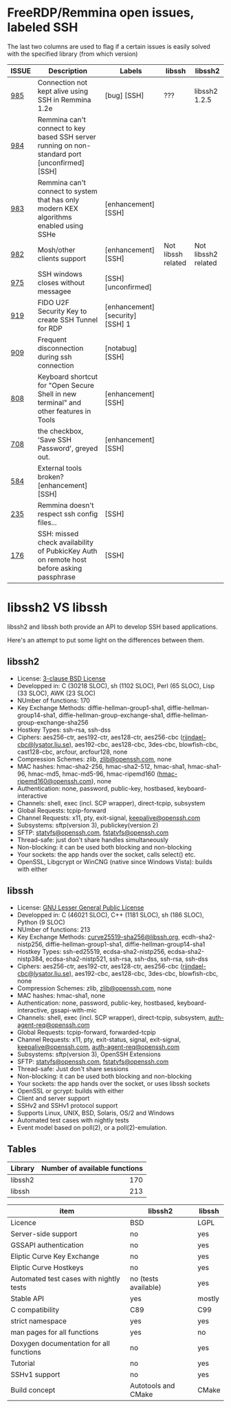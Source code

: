 # FreeRDP/Remmina open issues, labeled SSH

The last two columns are used to flag if a certain issues is easily solved with the specified library (from which version)

| ISSUE | Description | Labels | libssh | libssh2 |
|-------|-------------|--------|--------|---------|
| [985](https://github.com/FreeRDP/Remmina/issues/985) | Connection not kept alive using SSH in Remmina 1.2e | [bug] [SSH] | ??? | libssh2 1.2.5 |
| [984](https://github.com/FreeRDP/Remmina/issues/984) | Remmina can't connect to key based SSH server running on non-standard port [unconfirmed] [SSH] | | |
| [983](https://github.com/FreeRDP/Remmina/issues/983) | Remmina can't connect to system that has only modern KEX algorithms enabled using SSHe | [enhancement] [SSH] | | |
| [982](https://github.com/FreeRDP/Remmina/issues/982) | Mosh/other clients support | [enhancement] [SSH] | Not libssh related | Not libssh2 related |
| [975](https://github.com/FreeRDP/Remmina/issues/975) | SSH windows closes without messagee | [SSH] [unconfirmed] | | |
| [919](https://github.com/FreeRDP/Remmina/issues/919) | FIDO U2F Security Key to create SSH Tunnel for RDP | [enhancement] [security] [SSH] 1 | | |
| [909](https://github.com/FreeRDP/Remmina/issues/909) | Frequent disconnection during ssh connection| [notabug] [SSH] | | |
| [808](https://github.com/FreeRDP/Remmina/issues/808) | Keyboard shortcut for "Open Secure Shell in new terminal" and other features in Tools| [enhancement] [SSH] | | |
| [708](https://github.com/FreeRDP/Remmina/issues/708) | the checkbox, 'Save SSH Password',  greyed out. | [enhancement] [SSH] | | |
| [584](https://github.com/FreeRDP/Remmina/issues/584) | External tools broken? [enhancement] [SSH] | | |
| [235](https://github.com/FreeRDP/Remmina/issues/235) | Remmina doesn't respect ssh config files... | [SSH] | | |
| [176](https://github.com/FreeRDP/Remmina/issues/176) | SSH: missed check availability of PubkicKey Auth on remote host before asking passphrase | [SSH] | | |

# libssh2 VS libssh

libssh2 and libssh both provide an API to develop SSH based applications.

Here's an attempt to put some light on the differences between them.

## libssh2

* License: [3-clause BSD License](https://en.wikipedia.org/wiki/BSD_licenses#3-clause_license_.28.22Revised_BSD_License.22.2C_.22New_BSD_License.22.2C_or_.22Modified_BSD_License.22.29)
* Developped in: C (30218 SLOC), sh (1102 SLOC), Perl (65 SLOC), Lisp (33 SLOC), AWK (23 SLOC)
* NUmber of functions: 170
* Key Exchange Methods: diffie-hellman-group1-sha1, diffie-hellman-group14-sha1, diffie-hellman-group-exchange-sha1, diffie-hellman-group-exchange-sha256
* Hostkey Types: ssh-rsa, ssh-dss
* Ciphers: aes256-ctr, aes192-ctr, aes128-ctr, aes256-cbc (rijndael-cbc@lysator.liu.se), aes192-cbc, aes128-cbc, 3des-cbc, blowfish-cbc, cast128-cbc, arcfour, arcfour128, none
* Compression Schemes: zlib, zlib@openssh.com, none
* MAC hashes: hmac-sha2-256, hmac-sha2-512, hmac-sha1, hmac-sha1-96, hmac-md5, hmac-md5-96, hmac-ripemd160 (hmac-ripemd160@openssh.com), none
* Authentication: none, password, public-key, hostbased, keyboard-interactive
* Channels: shell, exec (incl. SCP wrapper), direct-tcpip, subsystem
* Global Requests: tcpip-forward
* Channel Requests: x11, pty, exit-signal, keepalive@openssh.com
* Subsystems: sftp(version 3), publickey(version 2)
* SFTP: statvfs@openssh.com, fstatvfs@openssh.com
* Thread-safe: just don't share handles simultaneously
* Non-blocking: it can be used both blocking and non-blocking
* Your sockets: the app hands over the socket, calls select() etc.
* OpenSSL, Libgcrypt or WinCNG (native since Windows Vista): builds with either

## libssh

* License: [GNU Lesser General Public License](https://www.gnu.org/licenses/old-licenses/lgpl-2.1.html)
* Developped in: C (46021 SLOC), C++ (1181 SLOC), sh (186 SLOC), Python (9 SLOC)
* NUmber of functions: 213
* Key Exchange Methods: curve25519-sha256@libssh.org, ecdh-sha2-nistp256, diffie-hellman-group1-sha1, diffie-hellman-group14-sha1
* Hostkey Types: ssh-ed25519, ecdsa-sha2-nistp256, ecdsa-sha2-nistp384, ecdsa-sha2-nistp521, ssh-rsa, ssh-dss, ssh-rsa, ssh-dss
* Ciphers: aes256-ctr, aes192-ctr, aes128-ctr, aes256-cbc (rijndael-cbc@lysator.liu.se), aes192-cbc, aes128-cbc, 3des-cbc, blowfish-cbc, none
* Compression Schemes: zlib, zlib@openssh.com, none
* MAC hashes: hmac-sha1, none
* Authentication: none, password, public-key, hostbased, keyboard-interactive, gssapi-with-mic
* Channels: shell, exec (incl. SCP wrapper), direct-tcpip, subsystem, auth-agent-req@openssh.com
* Global Requests: tcpip-forward, forwarded-tcpip
* Channel Requests: x11, pty, exit-status, signal, exit-signal, keepalive@openssh.com, auth-agent-req@openssh.com
* Subsystems: sftp(version 3), OpenSSH Extensions
* SFTP: statvfs@openssh.com, fstatvfs@openssh.com
* Thread-safe: Just don't share sessions
* Non-blocking: it can be used both blocking and non-blocking
* Your sockets: the app hands over the socket, or uses libssh sockets
* OpenSSL or gcrypt: builds with either
* Client and server support
* SSHv2 and SSHv1 protocol support
* Supports Linux, UNIX, BSD, Solaris, OS/2 and Windows
* Automated test cases with nightly tests
* Event model based on poll(2), or a poll(2)-emulation.

## Tables

| Library | Number of available functions              |
|---------|-------------------------------------------:|
| libssh2 | 170 |
| libssh  | 213 |

| item | libssh2 | libssh |
|------|---------|--------|
| Licence  | BSD  | LGPL |
| Server-side support  | no  | yes |
| GSSAPI authentication  | no  | yes |
| Eliptic Curve Key Exchange  | no  | yes |
| Eliptic Curve Hostkeys  | no  | yes |
| Automated test cases with nightly tests  | no (tests available)  | yes |
| Stable API  | yes  | mostly |
| C compatibility  | C89  | C99 |
| strict namespace  | yes  | yes |
| man pages for all functions  | yes  | no |
| Doxygen documentation for all functions  | no  | yes |
| Tutorial  | no  | yes |
| SSHv1 support  | no  | yes |
| Build concept  | Autotools and CMake | CMake |

